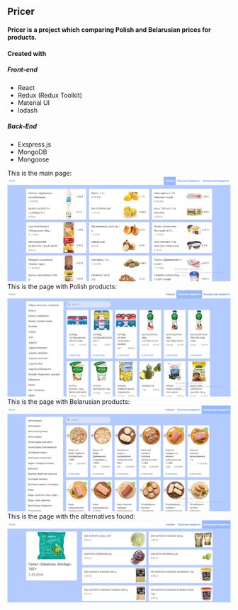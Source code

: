 ## Pricer
#### Pricer is a project which comparing Polish and Belarusian prices for products.


#### Created with

##### Front-end
- React
- Redux (Redux Toolkit)
- Material UI
- lodash


##### Back-End

- Exspress.js
- MongoDB
- Mongoose

This is the main page:
<img src="./front-end/public/1.png">
This is the page with Polish products:
<img src="./front-end/public/3.png">
This is the page with Belarusian products:
<img src="./front-end/public/4.png">
This is the page with the alternatives found:
<img src="./front-end/public/2.png">







